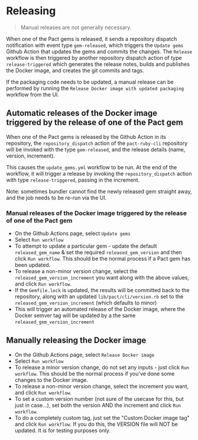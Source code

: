 # Releasing

> Manual releases are not generally necessary.

When one of the Pact gems is released, it sends a repository dispatch notification with event type `gem-released`, which triggers the `Update gems` Github Action that updates the gems and commits the changes. The `Release` workflow is then triggered by another repository dispatch action of type `release-triggered` which generates the release notes, builds and publishes the Docker image, and creates the git commits and tags.

If the packaging code needs to be updated, a manual release can be performed by running the `Release Docker image with updated packaging` workflow from the UI.

## Automatic releases of the Docker image triggered by the release of one of the Pact gem

When one of the Pact gems is released by the Github Action in its repository, the `repository_dispatch` action of the `pact-ruby-cli` repository will be invoked with the type `gem-released`, and the release details (name, version, increment).

This causes the `update_gems.yml` workflow to be run. At the end of the workflow, it will trigger a release by invoking the `repository_dispatch` action with type `release-triggered`, passing in the increment.

Note: sometimes bundler cannot find the newly released gem straight away, and the job needs to be re-run via the UI.

### Manual releases of the Docker image triggered by the release of one of the Pact gem

* On the Github Actions page, select `Update gems`
* Select `Run workflow`
* To attempt to update a particular gem - update the default `released_gem_name` & set the required `released_gem_version`  and then click `Run workflow`. This should be the normal process if a Pact gem has been updated.
* To release a non-minor version change, select the `released_gem_version_increment` you want along with the above values, and click `Run workflow`.
* If the `Gemfile.lock` is updated, the results will be committed back to the repository, along with an updated `lib/pact/cli/version.rb` set to the `released_gem_version_increment` (which defaults to minor)
* This will trigger an automated release of the Docker image, where the Docker semver tag will be updated by a the same `released_gem_version_increment`


## Manually releasing the Docker image

* On the Github Actions page, select `Release Docker image`
* Select `Run workflow`
* To release a minor version change, do not set any inputs - just click `Run workflow`. This should be the normal process if you've done some changes to the Docker image.
* To release a non-minor version change, select the increment you want, and click `Run workflow`.
* To set a custom version number (not sure of the usecase for this, but just in case...), set both the version AND the increment and click `Run workflow`.
* To do a completely custom tag, just set the "Custom Docker image tag" and click `Run workflow`. If you do this, the VERSION file will NOT be updated. It is for testing purposes only.